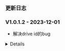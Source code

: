 ### 更新日志

### V1.0.1.2 - 2023-12-01
* 解决drive id的bug

<details onclose>


### V1.0.1.1 - 2023-12-01
* 豆瓣首页充当父类,其余都是调用豆瓣中的方法


### V1.0.1.0 - 2023-12-01
* 完成阿里分类页面的二级菜单功能,二级菜单也是通过首次爬虫获取
* 第一次打开分类页面的时候会存在没有二级菜单
* 解决阿里分享链接失效的bug

### V1.0.0.9 - 2023-11-27
* 阿里自动排序

### V1.0.0.8 - 2023-11-27
* 本地配置玩偶哥哥json分类详情文件

### V1.0.0.7 - 2023-11-27
* 优化阿里玩偶分类详情页面

#### V1.0.0.6 - 2023-11-23
* 支持filter爬虫
* 解决部分剧情视频没有format的bug
---

#### V1.0.0.5 - 2023-11-23
* 支持豆瓣爬虫
---

#### V1.0.0.4 - 2023-11-23
* 解决带字幕的视频，无法正常获取下载链接的bug
* 解决删除失败的bug
---

#### V1.0.0.3 - 2023-11-23
* 使用Beautiful Soup 进行Html解析
* 首页信息较多,使用Beautiful Soup解析较慢
* 分享链接新增两种格式
* 玩偶哥哥支持分类查看
* 支持多种清晰度查看
---

#### V1.0.0.2 - 2023-11-23
* 转存文件记录保存在本地
* 每次初始化的时候都先清空转存记录
---


#### V1.0.0.1 - 2023-11-23
* 支持重连
* 定义日志输出
* 自动保存到资源盘中
* 如果已转存,无需在保存,直接返回下载链接地址
---

#### V1.0.0.0 - 2023-11-17
* 使用lxml加快爬虫速度
* 解决玩偶图片加载不正常的bug
---

</details>

